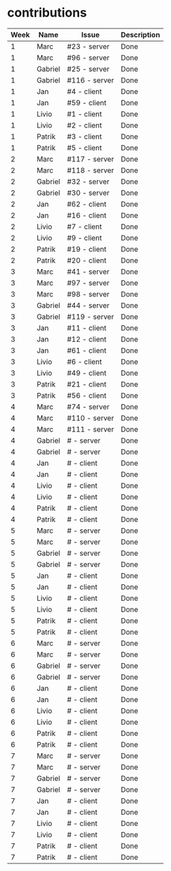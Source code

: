 # contributions

| Week | Name    | Issue         | Description |   
|------|---------|---------------|-------------|
| 1    | Marc    | #23 - server  | Done        |
| 1    | Marc    | #96 - server  | Done        |
| 1    | Gabriel | #25 - server  | Done        |
| 1    | Gabriel | #116 - server | Done        |
| 1    | Jan     | #4 - client   | Done        |
| 1    | Jan     | #59 - client  | Done        |
| 1    | Livio   | #1 - client   | Done        |
| 1    | Livio   | #2 - client   | Done        |
| 1    | Patrik  | #3 - client   | Done        |
| 1    | Patrik  | #5 - client   | Done        |
| 2    | Marc    | #117 - server | Done        |
| 2    | Marc    | #118 - server | Done        |
| 2    | Gabriel | #32 - server  | Done        |
| 2    | Gabriel | #30 - server  | Done        |
| 2    | Jan     | #62 - client  | Done        |
| 2    | Jan     | #16 - client  | Done        |
| 2    | Livio   | #7 - client   | Done        |
| 2    | Livio   | #9 - client   | Done        |
| 2    | Patrik  | #19 - client  | Done        |
| 2    | Patrik  | #20 - client  | Done        |
| 3    | Marc    | #41 - server  | Done        |
| 3    | Marc    | #97 - server  | Done        |
| 3    | Marc    | #98 - server  | Done        |
| 3    | Gabriel | #44 - server  | Done        |
| 3    | Gabriel | #119 - server | Done        |
| 3    | Jan     | #11 - client  | Done        |
| 3    | Jan     | #12 - client  | Done        |
| 3    | Jan     | #61 - client  | Done        |
| 3    | Livio   | #6 - client   | Done        | 
| 3    | Livio   | #49 - client  | Done        |
| 3    | Patrik  | #21 - client  | Done        |
| 3    | Patrik  | #56 - client  | Done        |
| 4    | Marc    | #74 - server  | Done        |
| 4    | Marc    | #110 - server | Done        |
| 4    | Marc    | #111 - server | Done        |
| 4    | Gabriel | # - server    | Done        |
| 4    | Gabriel | # - server    | Done        |
| 4    | Jan     | # - client    | Done        |
| 4    | Jan     | # - client    | Done        |
| 4    | Livio   | # - client    | Done        |
| 4    | Livio   | # - client    | Done        |
| 4    | Patrik  | # - client    | Done        |
| 4    | Patrik  | # - client    | Done        |
| 5    | Marc    | # - server    | Done        |
| 5    | Marc    | # - server    | Done        |
| 5    | Gabriel | # - server    | Done        |
| 5    | Gabriel | # - server    | Done        |
| 5    | Jan     | # - client    | Done        |
| 5    | Jan     | # - client    | Done        |
| 5    | Livio   | # - client    | Done        |
| 5    | Livio   | # - client    | Done        |
| 5    | Patrik  | # - client    | Done        |
| 5    | Patrik  | # - client    | Done        |
| 6    | Marc    | # - server    | Done        |
| 6    | Marc    | # - server    | Done        |
| 6    | Gabriel | # - server    | Done        |
| 6    | Gabriel | # - server    | Done        |
| 6    | Jan     | # - client    | Done        |
| 6    | Jan     | # - client    | Done        |
| 6    | Livio   | # - client    | Done        |
| 6    | Livio   | # - client    | Done        |
| 6    | Patrik  | # - client    | Done        |
| 6    | Patrik  | # - client    | Done        |
| 7    | Marc    | # - server    | Done        |
| 7    | Marc    | # - server    | Done        |
| 7    | Gabriel | # - server    | Done        |
| 7    | Gabriel | # - server    | Done        |
| 7    | Jan     | # - client    | Done        |
| 7    | Jan     | # - client    | Done        |
| 7    | Livio   | # - client    | Done        |
| 7    | Livio   | # - client    | Done        |
| 7    | Patrik  | # - client    | Done        |
| 7    | Patrik  | # - client    | Done        |
